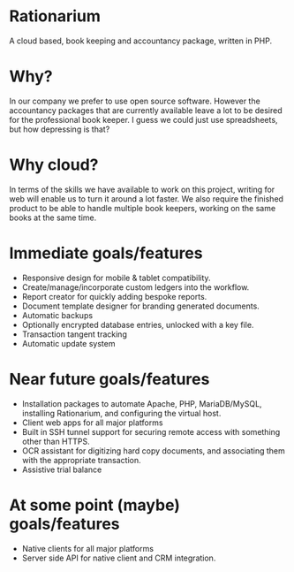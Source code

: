 # Rationarium
A cloud based, book keeping and accountancy package, written in PHP.

# Why?
In our company we prefer to use open source software. However the accountancy packages that are currently available leave a lot to be desired for the professional book keeper. I guess we could just use spreadsheets, but how depressing is that?

# Why cloud?
In terms of the skills we have available to work on this project, writing for web will enable us to turn it around a lot faster. We also require the finished product to be able to handle multiple book keepers, working on the same books at the same time.


# Immediate goals/features
- Responsive design for mobile & tablet compatibility.
- Create/manage/incorporate custom ledgers into the workflow.
- Report creator for quickly adding bespoke reports.
- Document template designer for branding generated documents.
- Automatic backups
- Optionally encrypted database entries, unlocked with a key file.
- Transaction tangent tracking
- Automatic update system


# Near future goals/features
- Installation packages to automate Apache, PHP, MariaDB/MySQL, installing Rationarium, and configuring the virtual host.
- Client web apps for all major platforms
- Built in SSH tunnel support for securing remote access with something other than HTTPS.
- OCR assistant for digitizing hard copy documents, and associating them with the appropriate transaction.
- Assistive trial balance


# At some point (maybe) goals/features
- Native clients for all major platforms
- Server side API for native client and CRM integration.
